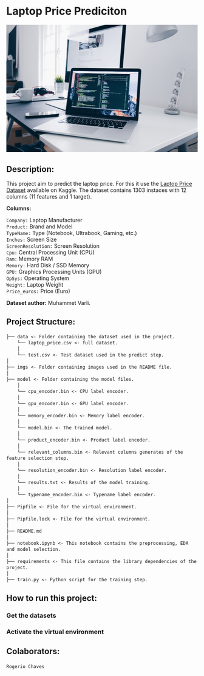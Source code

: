 # Laptop Price Prediciton

![Laptop Price Prediciton](/imgs/laptop-homepage.jpg "Laptop Price Prediciton")

## Description:

This project aim to predict the laptop price. For this it use the [Laptop Price Dataset](https://www.kaggle.com/datasets/muhammetvarl/laptop-price) available on Kaggle. The dataset contains 1303 instaces with 12 columns (11 features and 1 target).

**Columns:**

`Company:` Laptop Manufacturer</br>
`Product:` Brand and Model</br>
`TypeName:` Type (Notebook, Ultrabook, Gaming, etc.)</br>
`Inches:` Screen Size</br>
`ScreenResolution:` Screen Resolution</br>
`Cpu:` Central Processing Unit (CPU)</br>
`Ram:` Memory RAM</br>
`Memory:` Hard Disk / SSD Memory</br>
`GPU:` Graphics Processing Units (GPU)</br>
`OpSys:` Operating System</br>
`Weight:` Laptop Weight</br>
`Price_euros:` Price (Euro)

**Dataset author:** Muhammet Varli.

## Project Structure:

	├── data <- Folder containing the dataset used in the project.
		└── laptop_price.csv <- full dataset.
		│
		└── test.csv <- Test dataset used in the predict step.
	│ 
	├── imgs <- Folder containing images used in the README file.
	│ 
	├── model <- Folder containing the model files.
		│
		└── cpu_encoder.bin <- CPU label encoder.
		│
		└── gpu_encoder.bin <- GPU label encoder.
		│
		└── memory_encoder.bin <- Memory label encoder.
		│
		└── model.bin <- The trained model.
		│
		└── product_encoder.bin <- Product label encoder.
		│
		└── relevant_columns.bin <- Relevant columns generates of the feature selection step.
		│
		└── resolution_encoder.bin <- Resolution label encoder.
		│
		└── results.txt <- Results of the model training.
		│
		└── typename_encoder.bin <- Typename label encoder.
	│ 
	├── Pipfile <- File for the virtual environment.
	│ 
	├── Pipfile.lock <- File for the virtual environment.
	│ 
	├── README.md
	│ 
	├── notebook.ipynb <- This notebook contains the preprocessing, EDA and model selection.
	│ 
	├── requirements <- This file contains the library dependencies of the project.
	│ 
	├── train.py <- Python script for the training step.


## How to run this project:

### Get the datasets

### Activate the virtual environment


## Colaborators:

`Rogerio Chaves`
